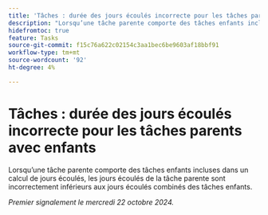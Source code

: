 ```yaml
---
title: 'Tâches : durée des jours écoulés incorrecte pour les tâches parents avec enfants'
description: "Lorsqu’une tâche parente comporte des tâches enfants incluses dans un calcul de jours écoulés, les jours écoulés de la tâche parente sont incorrectement inférieurs aux jours écoulés combinés des tâches enfants."
hidefromtoc: true
feature: Tasks
source-git-commit: f15c76a622c02154c3aa1bec6be9603af18bbf91
workflow-type: tm+mt
source-wordcount: '92'
ht-degree: 4%

---
```


# Tâches : durée des jours écoulés incorrecte pour les tâches parents avec enfants

Lorsqu’une tâche parente comporte des tâches enfants incluses dans un calcul de jours écoulés, les jours écoulés de la tâche parente sont incorrectement inférieurs aux jours écoulés combinés des tâches enfants.

_Premier signalement le mercredi 22 octobre 2024._
